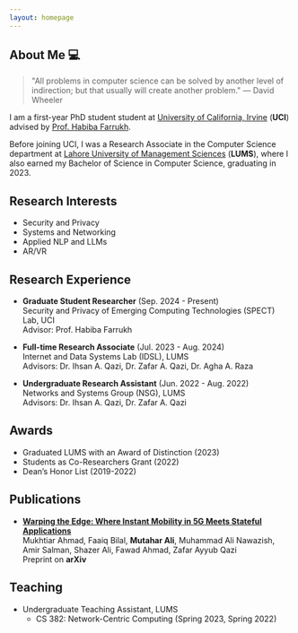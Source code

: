 ```yaml
---
layout: homepage
---
```


## About Me 💻

> "All problems in computer science can be solved by another level of indirection; but that usually will create another problem." — David Wheeler

I am a first-year PhD student student at [University of California, Irvine](https://ics.uci.edu/) (**UCI**) advised by [Prof. Habiba Farrukh](https://habiba-farrukh.github.io/). 

Before joining UCI, I was a Research Associate in the Computer Science department at [Lahore University of Management Sciences](https://sbasse.lums.edu.pk/) (**LUMS**), where I also earned my Bachelor of Science in Computer Science, graduating in 2023.

## Research Interests

- Security and Privacy
- Systems and Networking
- Applied NLP and LLMs
- AR/VR

## Research Experience

- **Graduate Student Researcher** (Sep. 2024 - Present) \
    Security and Privacy of Emerging Computing Technologies (SPECT) Lab, UCI \
    Advisor: Prof. Habiba Farrukh

- **Full-time Research Associate** (Jul. 2023 - Aug. 2024) \
    Internet and Data Systems Lab (IDSL), LUMS \
    Advisors: Dr. Ihsan A. Qazi, Dr. Zafar A. Qazi, Dr. Agha A. Raza

- **Undergraduate Research Assistant** (Jun. 2022 - Aug. 2022) \
    Networks and Systems Group (NSG), LUMS \
    Advisors: Dr. Ihsan A. Qazi, Dr. Zafar A. Qazi

## Awards

- Graduated LUMS with an Award of Distinction (2023)
- Students as Co-Researchers Grant (2022)
- Dean’s Honor List (2019-2022)

## Publications

- [**Warping the Edge: Where Instant Mobility in 5G Meets Stateful Applications**](https://arxiv.org/abs/2412.10927) \
    Mukhtiar Ahmad, Faaiq Bilal, **Mutahar Ali**, Muhammad Ali Nawazish, Amir Salman, Shazer Ali, Fawad Ahmad, Zafar Ayyub Qazi \
    Preprint on **arXiv**

## Teaching

- Undergraduate Teaching Assistant, LUMS
    - CS 382: Network-Centric Computing (Spring 2023, Spring 2022)